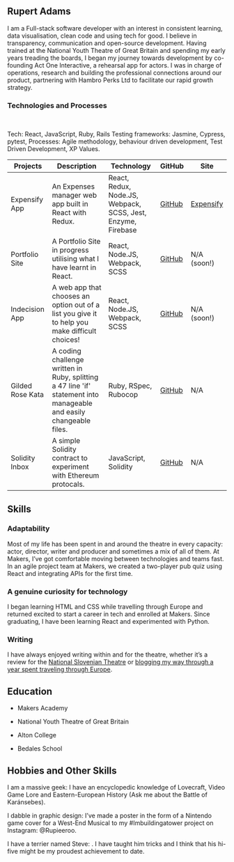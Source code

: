 ## Rupert Adams

I am a Full-stack software developer with an interest in consistent learning, data visualisation, clean code and using tech for good. I believe in transparency, communication and open-source development.
Having trained at the National Youth Theatre of Great Britain and spending my early years treading the boards, I began my journey towards development by co-founding Act One Interactive, a rehearsal app for actors. I was in charge of operations, research and building the professional connections around our product, partnering with Hambro Perks Ltd to facilitate our rapid growth strategy.

### Technologies and Processes
<a href="https://sourcerer.io/rupieeroo"><img src="https://img.shields.io/badge/JavaScript-513%20commits-orange.svg" alt=""></a> <a href="https://sourcerer.io/rupieeroo"><img src="https://img.shields.io/badge/Ruby-243%20commits-orange.svg" alt=""></a> <a href="https://sourcerer.io/rupieeroo"><img src="https://img.shields.io/badge/Python-60%20commits-orange.svg" alt=""></a> <a href="https://sourcerer.io/rupieeroo"><img src="https://img.shields.io/badge/SQL-17%20commits-orange.svg" alt=""></a>

Tech: React, JavaScript, Ruby, Rails
Testing frameworks: Jasmine, Cypress, pytest,
Processes: Agile methodology, behaviour driven development, Test Driven Development, XP Values. 

| Projects         | Description                                                                                                         | Technology                                         | GitHub                                          | Site                                        |
|------------------|---------------------------------------------------------------------------------------------------------------------|----------------------------------------------------|-------------------------------------------------|---------------------------------------------|
| Expensify App    | An Expenses manager web app built in React with Redux.                                                              | React, Redux, Node.JS, Webpack, SCSS, Jest, Enzyme, Firebase | [GitHub](https://github.com/Rupieeroo/Expensify-App)      | [Expensify](https://expensify-app-rupiee.herokuapp.com/) |
| Portfolio Site   | A Portfolio Site in progress utilising what I have learnt in React.                                                 | React, Node.JS, Webpack, SCSS                      | [GitHub](https://github.com/Rupieeroo/Portfolio-Learning) | N/A (soon!)                                 |
| Indecision App   | A web app that chooses an option out of a list you give it to help you make difficult choices!                      | React, Node.JS, Webpack, SCSS                      | [GitHub](https://github.com/Rupieeroo/Indecision-App)     | N/A (soon!)                                 |
| Gilded Rose Kata | A coding challenge written in Ruby, splitting a 47 line 'if' statement into manageable and easily changeable files. | Ruby, RSpec, Rubocop                               | [GitHub](https://github.com/Rupieeroo/Gilded-Rose)        | N/A                                         |
| Solidity Inbox   | A simple Solidity contract to experiment with Ethereum protocals.                                                   | JavaScript, Solidity                               | [GitHub](https://github.com/Rupieeroo/Inbox-sol)          | N/A                                         |

## Skills

### Adaptability

Most of my life has been spent in and around the theatre in every capacity: actor, director, writer and producer and sometimes a mix of all of them. At Makers, I’ve got comfortable moving between technologies and teams fast. In an agile project team at Makers, we created a two-player pub quiz using React and integrating APIs for the first time.

### A genuine curiosity for technology

I began learning HTML and CSS while travelling through Europe and returned excited to start a career in tech and enrolled at Makers. Since graduating,  I have been learning React and experimented with Python.

### Writing

I have always enjoyed writing within and for the theatre, whether it’s a review for the [National Slovenian Theatre](https://www.2010-2016.borstnikovo.si/en/news-festival-2015/our-guestss-opinions-are-here/) or [blogging my way through a year spent traveling through Europe](http://pufferandsauce.blogspot.com/).

## Education

- Makers Academy

- National Youth Theatre of Great Britain

- Alton College

- Bedales School

## Hobbies and Other Skills

I am a massive geek:  I have an encyclopedic knowledge of Lovecraft, Video Game Lore and Eastern-European History (Ask me about the Battle of Karánsebes).

I dabble in graphic design: I’ve made a poster in the form of a Nintendo game cover for a West-End Musical to my #Imbuildingatower project on Instagram: @Rupieeroo.

I have a terrier named Steve: . I have taught him tricks and I think that his hi-five might be my proudest achievement to date.
